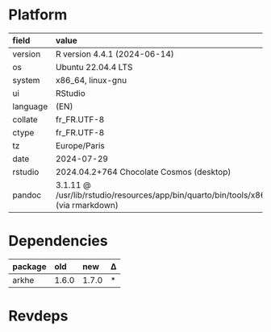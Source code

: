 # Platform

|field    |value                                                                                |
|:--------|:------------------------------------------------------------------------------------|
|version  |R version 4.4.1 (2024-06-14)                                                         |
|os       |Ubuntu 22.04.4 LTS                                                                   |
|system   |x86_64, linux-gnu                                                                    |
|ui       |RStudio                                                                              |
|language |(EN)                                                                                 |
|collate  |fr_FR.UTF-8                                                                          |
|ctype    |fr_FR.UTF-8                                                                          |
|tz       |Europe/Paris                                                                         |
|date     |2024-07-29                                                                           |
|rstudio  |2024.04.2+764 Chocolate Cosmos (desktop)                                             |
|pandoc   |3.1.11 @ /usr/lib/rstudio/resources/app/bin/quarto/bin/tools/x86_64/ (via rmarkdown) |

# Dependencies

|package |old   |new   |Δ  |
|:-------|:-----|:-----|:--|
|arkhe   |1.6.0 |1.7.0 |*  |

# Revdeps


